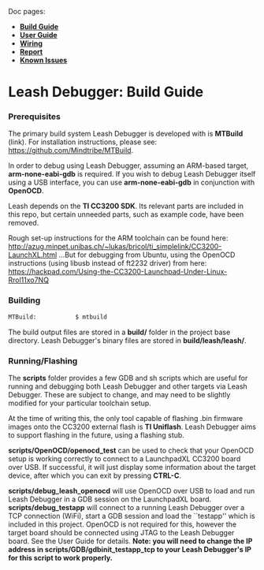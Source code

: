 Doc pages:
* [**Build Guide**](BuildGuide.md)
* [**User Guide**](UserGuide.md)
* [**Wiring**](Wiring.md)
* [**Report**](Report.md)
* [**Known Issues**](KnownIssues.md)

# Leash Debugger: Build Guide

### Prerequisites

The primary build system Leash Debugger is developed with is **MTBuild** (link). For installation instructions, please see: https://github.com/Mindtribe/MTBuild.

In order to debug using Leash Debugger, assuming an ARM-based target, **arm-none-eabi-gdb** is required.
If you wish to debug Leash Debugger itself using a USB interface, you can use **arm-none-eabi-gdb** in conjunction with **OpenOCD**.

Leash depends on the **TI CC3200 SDK**. Its relevant parts are included in this repo, but certain unneeded parts, such as example code, have been removed.

Rough set-up instructions for the ARM toolchain can be found here: 
	http://azug.minpet.unibas.ch/~lukas/bricol/ti_simplelink/CC3200-LaunchXL.html
...But for debugging from Ubuntu, using the OpenOCD instructions (using libusb instead of ft2232 driver) from here: 
	https://hackpad.com/Using-the-CC3200-Launchpad-Under-Linux-Rrol11xo7NQ

### Building

```sh
MTBuild:           $ mtbuild
```

The build output files are stored in a **build/** folder in the project base directory. Leash Debugger's binary files are stored in **build/leash/leash/**.

### Running/Flashing

The **scripts** folder provides a few GDB and sh scripts which are useful for running and debugging both Leash Debugger and other targets via Leash Debugger. These are subject to change, and may need to be slightly modified for your particular toolchain setup.

At the time of writing this, the only tool capable of flashing .bin firmware images onto the CC3200 external flash is **TI Uniflash**. Leash Debugger aims to support flashing in the future, using a flashing stub.

**scripts/OpenOCD/openocd_test** can be used to check that your OpenOCD setup is working correctly to connect to a LaunchpadXL CC3200 board over USB. If successful, it will just display some information about the target device, after which you can exit by pressing **CTRL-C**.

**scripts/debug_leash_openocd** will use OpenOCD over USB to load and run Leash Debugger in a GDB session on the LaunchpadXL board.
**scripts/debug_testapp** will connect to a running Leash Debugger over a TCP connection (WiFi), start a GDB session and load the ``testapp'' which is included in this project. OpenOCD is not required for this, however the target board should be connected using JTAG to the Leash Debugger board. See the User Guide for details. **Note: you will need to change the IP address in scripts/GDB/gdbinit_testapp_tcp to your Leash Debugger's IP for this script to work properly.**

